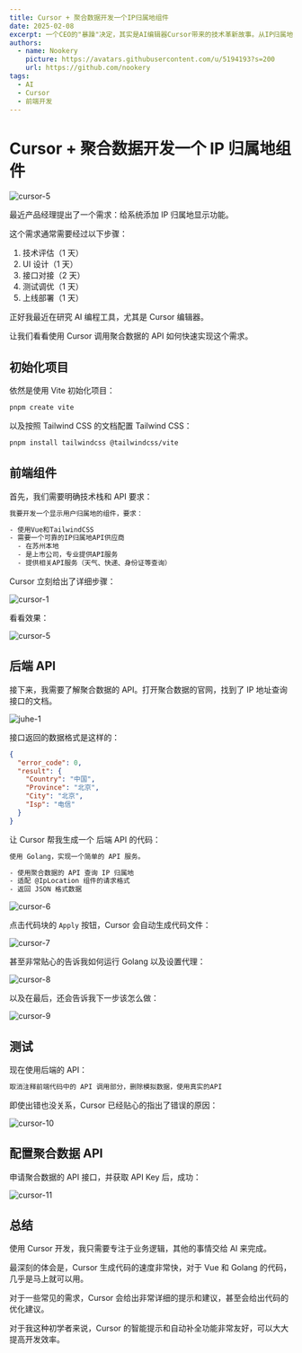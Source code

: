 ```yaml
---
title: Cursor + 聚合数据开发一个IP归属地组件
date: 2025-02-08
excerpt: 一个CEO的"暴躁"决定，其实是AI编辑器Cursor带来的技术革新故事。从IP归属地查询需求说起，聊聊AI如何改变开发流程。
authors:
  - name: Nookery
    picture: https://avatars.githubusercontent.com/u/5194193?s=200
    url: https://github.com/nookery
tags:
  - AI
  - Cursor
  - 前端开发
---
```


# Cursor + 聚合数据开发一个 IP 归属地组件

![cursor-5](./images/cursor-5.png)

最近产品经理提出了一个需求：给系统添加 IP 归属地显示功能。

这个需求通常需要经过以下步骤：

1. 技术评估（1 天）
2. UI 设计（1 天）
3. 接口对接（2 天）
4. 测试调优（1 天）
5. 上线部署（1 天）

正好我最近在研究 AI 编程工具，尤其是 Cursor 编辑器。

让我们看看使用 Cursor 调用聚合数据的 API 如何快速实现这个需求。

## 初始化项目

依然是使用 Vite 初始化项目：

```bash
pnpm create vite
```

以及按照 Tailwind CSS 的文档配置 Tailwind CSS：

```bash
pnpm install tailwindcss @tailwindcss/vite
```

## 前端组件

首先，我们需要明确技术栈和 API 要求：

```bash
我要开发一个显示用户归属地的组件，要求：

- 使用Vue和TailwindCSS
- 需要一个可靠的IP归属地API供应商
  - 在苏州本地
  - 是上市公司，专业提供API服务
  - 提供相关API服务（天气、快递、身份证等查询）
```

Cursor 立刻给出了详细步骤：

![cursor-1](./images/cursor-1.png)

看看效果：

![cursor-5](./images/cursor-5.png)

## 后端 API

接下来，我需要了解聚合数据的 API。打开聚合数据的官网，找到了 IP 地址查询接口的文档。

![juhe-1](./images/juhe-1.png)

接口返回的数据格式是这样的：

```json
{
  "error_code": 0,
  "result": {
    "Country": "中国",
    "Province": "北京",
    "City": "北京",
    "Isp": "电信"
  }
}
```

让 Cursor 帮我生成一个 后端 API 的代码：

```bash
使用 Golang，实现一个简单的 API 服务。

- 使用聚合数据的 API 查询 IP 归属地
- 适配 @IpLocation 组件的请求格式
- 返回 JSON 格式数据

```

![cursor-6](./images/cursor-6.png)

点击代码块的 `Apply` 按钮，Cursor 会自动生成代码文件：

![cursor-7](./images/cursor-7.png)

甚至非常贴心的告诉我如何运行 Golang 以及设置代理：

![cursor-8](./images/cursor-8.png)

以及在最后，还会告诉我下一步该怎么做：

![cursor-9](./images/cursor-9.png)

## 测试

现在使用后端的 API：

```bash
取消注释前端代码中的 API 调用部分，删除模拟数据，使用真实的API
```

即使出错也没关系，Cursor 已经贴心的指出了错误的原因：

![cursor-10](./images/cursor-10.png)

## 配置聚合数据 API

申请聚合数据的 API 接口，并获取 API Key 后，成功：

![cursor-11](./images/cursor-11.png)

## 总结

使用 Cursor 开发，我只需要专注于业务逻辑，其他的事情交给 AI 来完成。

最深刻的体会是，Cursor 生成代码的速度非常快，对于 Vue 和 Golang 的代码，几乎是马上就可以用。

对于一些常见的需求，Cursor 会给出非常详细的提示和建议，甚至会给出代码的优化建议。

对于我这种初学者来说，Cursor 的智能提示和自动补全功能非常友好，可以大大提高开发效率。
